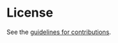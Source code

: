 # License

See the
[guidelines for contributions](https://github.com/cngroves/senml-opt/blob/master/CONTRIBUTING.md).

